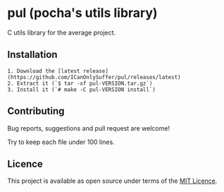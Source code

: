 # pul (pocha's utils library)

C utils library for the average project.

## Installation

	1. Download the [latest release](https://github.com/ICanOnlySuffer/pul/releases/latest)
	2. Extract it (`$ tar -xf pul-VERSION.tar.gz`)
	3. Install it (`# make -C pul-VERSION install`)

## Contributing

Bug reports, suggestions and pull request are welcome!

Try to keep each file under 100 lines.

## Licence

This project is available as open source under terms of the
[MIT Licence](https://opensource.org/licenses/MIT).
